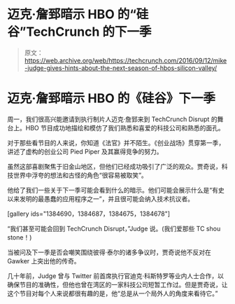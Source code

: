 # 迈克·詹郅暗示 HBO 的“硅谷”TechCrunch 的下一季

> 原文：<https://web.archive.org/web/https://techcrunch.com/2016/09/12/mike-judge-gives-hints-about-the-next-season-of-hbos-silicon-valley/>

# 迈克·詹郅暗示 HBO 的《硅谷》下一季

周一，我们很高兴能邀请到执行制片人迈克·詹郅来到 TechCrunch Disrupt 的舞台上。HBO 节目成功地描绘和模仿了我们熟悉和喜爱的科技公司和熟悉的面孔。

对于那些看节目的人来说，你知道《法官》并不陌生。《创业战场》贯穿第一季，讲述了虚构的创业公司 Pied Piper 及其赢得竞争的努力。

虽然这部喜剧聚焦于旧金山地区，但他们已经成功吸引了广泛的观众。贾奇说，科技世界中浮夸的想法和古怪的角色“很容易被取笑”。

他给了我们一些关于下一季可能会看到什么的暗示。他们可能会展示什么是“有史以来发明的最愚蠢的应用程序之一”，并且很可能会纳入技术抗议者。

[gallery ids="1384690，1384687，1384675，1384678"]

“我们甚至可能会回到 TechCrunch Disrupt，”Judge 说。(我们爱那些 TC shou stone！)

当被问及下一季是否会嘲笑围绕彼得·泰尔的诸多争议时，贾奇说他不反对在 Gawker 上突出他的传奇。

几十年前，Judge 曾与 Twitter 前首席执行官迪克·科斯特罗等业内人士合作，以确保节目的准确性，但他也曾在湾区的一家科技公司短暂工作过。但是贾奇说，让这个节目对每个人来说都很有趣的是，他“总是从一个局外人的角度来看待它。”